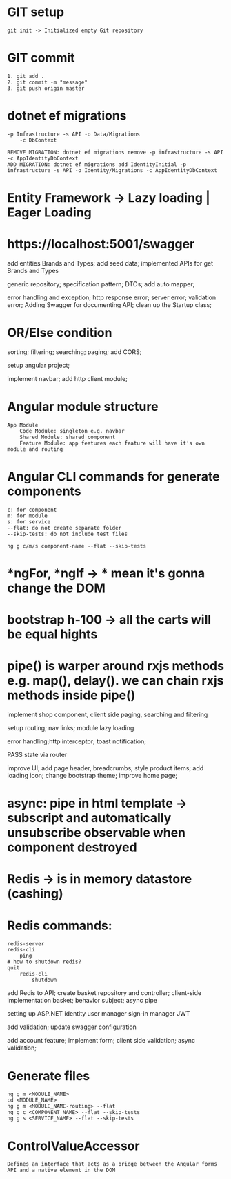 # GIT setup
    git init -> Initialized empty Git repository

# GIT commit
    1. git add .
    2. git commit -m "message"
    3. git push origin master

# dotnet ef migrations
    -p Infrastructure -s API -o Data/Migrations 
        -c DbContext
    
    REMOVE MIGRATION: dotnet ef migrations remove -p infrastructure -s API -c AppIdentityDbContext
    ADD MIGRATION: dotnet ef migrations add IdentityInitial -p infrastructure -s API -o Identity/Migrations -c AppIdentityDbContext

# Entity Framework -> Lazy loading | Eager Loading

# https://localhost:5001/swagger


add entities Brands and Types; add seed data; implemented APIs for get Brands and Types

generic repository; specification pattern; DTOs; add auto mapper;

error handling and exception; http response error; server error; validation error; Adding Swagger for documenting API; clean up the Startup class;

# OR/Else condition
sorting; filtering; searching; paging; add CORS;

setup angular project;

implement navbar; add http client module;

# Angular module structure
    App Module
        Code Module: singleton e.g. navbar
        Shared Module: shared component
        Feature Module: app features each feature will have it's own module and routing

# Angular CLI commands for generate components
    c: for component
    m: for module
    s: for service
    --flat: do not create separate folder
    --skip-tests: do not include test files

    ng g c/m/s component-name --flat --skip-tests

# *ngFor, *ngIf -> * mean it's gonna change the DOM

# bootstrap h-100 -> all the carts will be equal hights

# pipe() is warper around rxjs methods e.g. map(), delay(). we can chain rxjs methods inside pipe()


implement shop component, client side paging, searching and filtering 

setup routing; nav links; module lazy loading

error handling;http interceptor; toast notification;

PASS state via router

improve UI; add page header, breadcrumbs; style product items; add loading icon; change bootstrap theme; improve home page;  

# async: pipe in html template -> subscript and automatically unsubscribe observable when component destroyed


# Redis -> is in memory datastore (cashing)
# Redis commands:
    redis-server
    redis-cli
        ping
    # how to shutdown redis?
    quit
        redis-cli
            shutdown


 add Redis to API; create basket repository and controller; client-side implementation basket; behavior subject; async pipe

 setting up ASP.NET identity
    user manager
    sign-in manager
    JWT

add validation; update swagger configuration

add account feature; implement form; client side validation; async validation;



# Generate files
    ng g m <MODULE_NAME>
    cd <MODULE_NAME>
    ng g m <MODULE_NAME-routing> --flat
    ng g c <COMPONENT_NAME> --flat --skip-tests
    ng g s <SERVICE_NAME> --flat --skip-tests


# ControlValueAccessor
    Defines an interface that acts as a bridge between the Angular forms API and a native element in the DOM


